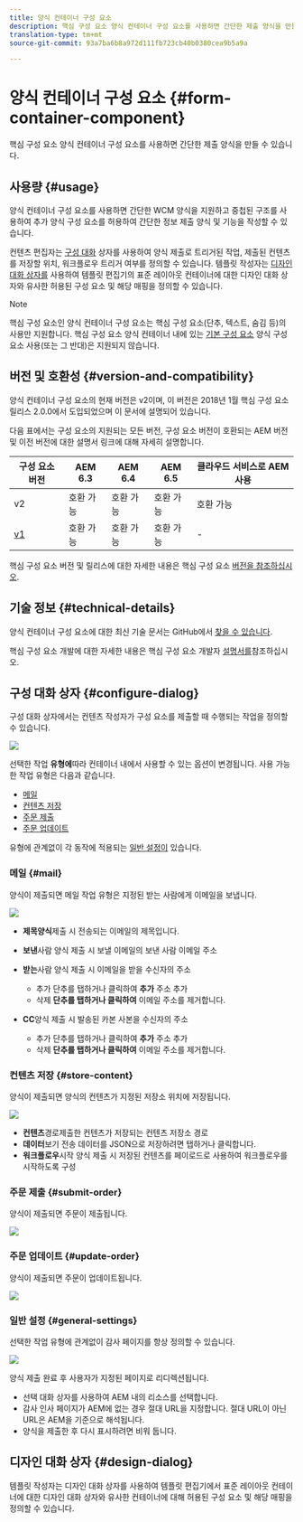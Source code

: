 ```yaml
---
title: 양식 컨테이너 구성 요소
description: 핵심 구성 요소 양식 컨테이너 구성 요소를 사용하면 간단한 제출 양식을 만들 수 있습니다.
translation-type: tm+mt
source-git-commit: 93a7ba6b8a972d111fb723cb40b0380cea9b5a9a

---
```



# 양식 컨테이너 구성 요소 {#form-container-component}

핵심 구성 요소 양식 컨테이너 구성 요소를 사용하면 간단한 제출 양식을 만들 수 있습니다.

## 사용량 {#usage}

양식 컨테이너 구성 요소를 사용하면 간단한 WCM 양식을 지원하고 중첩된 구조를 사용하여 추가 양식 구성 요소를 허용하여 간단한 정보 제출 양식 및 기능을 작성할 수 있습니다.

컨텐츠 편집자는 [구성 대화](#configure-dialog) 상자를 사용하여 양식 제출로 트리거된 작업, 제출된 컨텐츠를 저장할 위치, 워크플로우 트리거 여부를 정의할 수 있습니다. 템플릿 작성자는 [디자인 대화 상자를](#design-dialog) 사용하여 템플릿 편집기의 [](https://docs.adobe.com/content/help/en/experience-manager-cloud-service/sites/authoring/features/templates.html)표준 레이아웃 컨테이너에 대한 디자인 대화 상자와 유사한 허용된 구성 요소 및 해당 매핑을 정의할 수 있습니다.

>[!NOTE]
>
>핵심 구성 요소인 양식 컨테이너 구성 요소는 핵심 구성 요소(단추, 텍스트, 숨김 등)의 사용만 지원합니다. 핵심 구성 요소 양식 컨테이너 내에 있는 [기본 구성 요소](https://docs.adobe.com/content/help/en/experience-manager-65/authoring/siteandpage/default-components-foundation.html) 양식 구성 요소 사용(또는 그 반대)은 지원되지 않습니다.

## 버전 및 호환성 {#version-and-compatibility}

양식 컨테이너 구성 요소의 현재 버전은 v2이며, 이 버전은 2018년 1월 핵심 구성 요소 릴리스 2.0.0에서 도입되었으며 이 문서에 설명되어 있습니다.

다음 표에서는 구성 요소의 지원되는 모든 버전, 구성 요소 버전이 호환되는 AEM 버전 및 이전 버전에 대한 설명서 링크에 대해 자세히 설명합니다.

| 구성 요소 버전 | AEM 6.3 | AEM 6.4 | AEM 6.5 | 클라우드 서비스로 AEM 사용 |
|--- |--- |--- |--- |---|
| v2 | 호환 가능 | 호환 가능 | 호환 가능 | 호환 가능 |
| [v1](/help/components/v1/form-container-v1.md) | 호환 가능 | 호환 가능 | 호환 가능 | - |

핵심 구성 요소 버전 및 릴리스에 대한 자세한 내용은 핵심 구성 요소 [버전을 참조하십시오](/help/versions.md).

## 기술 정보 {#technical-details}

양식 컨테이너 구성 요소에 대한 최신 기술 문서는 GitHub에서 [찾을 수 있습니다](https://adobe.com/go/aem_cmp_tech_form_container_v2).

핵심 구성 요소 개발에 대한 자세한 내용은 핵심 구성 요소 개발자 [설명서를](/help/developing/overview.md)참조하십시오.

## 구성 대화 상자 {#configure-dialog}

구성 대화 상자에서는 컨텐츠 작성자가 구성 요소를 제출할 때 수행되는 작업을 정의할 수 있습니다.

![](/help/assets/screen_shot_2018-01-12at122046.png)

선택한 작업 **유형에**&#x200B;따라 컨테이너 내에서 사용할 수 있는 옵션이 변경됩니다. 사용 가능한 작업 유형은 다음과 같습니다.

* [메일](#mail)
* [컨텐츠 저장](#store-content)
* [주문 제출](#submit-order)
* [주문 업데이트](#update-order)

유형에 관계없이 각 동작에 적용되는 [일반 설정이](#general-settings) 있습니다.

### 메일 {#mail}

양식이 제출되면 메일 작업 유형은 지정된 받는 사람에게 이메일을 보냅니다.

![](/help/assets/screen_shot_2018-01-12at122554.png)

* **제목양식**&#x200B;제출 시 전송되는 이메일의 제목입니다.
* **보낸**&#x200B;사람 양식 제출 시 보낼 이메일의 보낸 사람 이메일 주소
* **받는**&#x200B;사람 양식 제출 시 이메일을 받을 수신자의 주소

   * 추가 단추를 탭하거나 클릭하여 **추가** 주소 추가
   * 삭제 **단추를 탭하거나 클릭하여** 이메일 주소를 제거합니다.
* **CC**&#x200B;양식 제출 시 발송된 카본 사본을 수신자의 주소
   * 추가 단추를 탭하거나 클릭하여 **추가** 주소 추가
   * 삭제 **단추를 탭하거나 클릭하여** 이메일 주소를 제거합니다.

### 컨텐츠 저장 {#store-content}

양식이 제출되면 양식의 컨텐츠가 지정된 저장소 위치에 저장됩니다.

![](/help/assets/screen_shot_2018-01-12at122538.png)

* **컨텐츠**&#x200B;경로제출한 컨텐츠가 저장되는 컨텐츠 저장소 경로
* **데이터**&#x200B;보기 전송 데이터를 JSON으로 저장하려면 탭하거나 클릭합니다.
* **워크플로우**&#x200B;시작 양식 제출 시 저장된 컨텐츠를 페이로드로 사용하여 워크플로우를 시작하도록 구성

### 주문 제출 {#submit-order}

양식이 제출되면 주문이 제출됩니다.

![](/help/assets/chlimage_1-3.png)

### 주문 업데이트 {#update-order}

양식이 제출되면 주문이 업데이트됩니다.

![](/help/assets/chlimage_1-4.png)

### 일반 설정 {#general-settings}

선택한 작업 유형에 관계없이 감사 페이지를 항상 정의할 수 있습니다.

![](/help/assets/chlimage_1-5.png)

양식 제출 완료 후 사용자가 지정된 페이지로 리디렉션됩니다.

* 선택 대화 상자를 사용하여 AEM 내의 리소스를 선택합니다.
* 감사 인사 페이지가 AEM에 없는 경우 절대 URL을 지정합니다. 절대 URL이 아닌 URL은 AEM을 기준으로 해석됩니다.
* 양식을 제출한 후 다시 표시하려면 비워 둡니다.

## 디자인 대화 상자 {#design-dialog}

템플릿 작성자는 디자인 대화 상자를 사용하여 템플릿 편집기에서 [](https://docs.adobe.com/content/help/en/experience-manager-cloud-service/sites/authoring/features/templates.html)표준 레이아웃 컨테이너에 대한 디자인 대화 상자와 유사한 컨테이너에 대해 허용된 구성 요소 및 해당 매핑을 정의할 수 있습니다.
